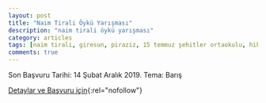```yaml
---
layout: post
title: "Naim Tirali Öykü Yarışması"
description: "naim tirali öykü yarışması"
category: articles
tags: [naim tirali, giresun, piraziz, 15 temmuz şehitler ortaokulu, hikaye, oyku, yarisma]
comments: true
---
```


Son Başvuru Tarihi: 14 Şubat Aralık 2019. 
Tema: Barış

[Detaylar ve Başvuru için](http://elazig1.ebs.org.tr/manset/1931/mehmet-akif-inan-anisina-duzenledigimiz--egitim-kultur-ve-genclik--konulu-siir-yarismasi-){:rel="nofollow"}
